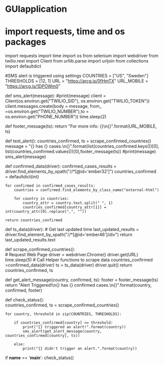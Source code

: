 # GUIapplication
# import requests, time and os packages
import requests
import time
import os
from selenium import webdriver
from twilio.rest import Client
from urllib.parse import urljoin
from collections import defaultdict

#SMS alert is triggered using settings
COUNTRIES = ["US", "Sweden"]
THRESHOLDS = [12, 1]
URL = "https://arcg.is/0fHmTX"
URL_MOBILE = "https://arcg.is/1DPOWm0"

def sms_alert(message):
    #print(message)
    client = Client(os.environ.get("TWILIO_SID"), os.environ.get("TWILIO_TOKEN"))
    client.messages.create(body = message, from_ =os.environ.get("TWILIO_NUMBER"),to = os.environ.get("PHONE_NUMBER"))
    time.sleep(2)


def footer_message(ts):
    return "For more info: {}\n{}".format(URL_MOBILE, ts)

    
def test_alert():
    countries_confirmed, ts = scrape_confirmed_countries()
    message = "{} has {} cases.\n{}".format(list(countries_confirmed.keys())[0], list(countries_confirmed.values())[0],footer_message(ts))
    #print(message)
    sms_alert(message)


def confirmed_data(driver):
    confirmed_cases_results = driver.find_elements_by_xpath("//*[@id='ember32']")
    countries_confirmed = defaultdict(int)
   
    for confirmed in confirmed_cases_results:
        countries = confirmed.find_elements_by_class_name("external-html")
        
        for country in countries:
            country_attr = country.text.split(" ", 1)
            countries_confirmed[country_attr[1]] = int(country_attr[0].replace(",", ""))

    return countries_confirmed


def ts_data(driver):
    # Get last updated time
    last_updated_results = driver.find_element_by_xpath("//*[@id='ember46']/div")
    return last_updated_results.text


def scrape_confirmed_countries():  
    # Request Web Page
    driver = webdriver.Chrome()
    driver.get(URL)
    time.sleep(5)
    # Call Helper functions to scrape data
    countries_confirmed =confirmed_data(driver)
    ts = ts_data(driver) 
    driver.quit()
    return countries_confirmed, ts


def get_alert_message(country, confirmed, ts):
    footer = footer_message(ts)
    return "Alert Triggered!\n{} has {} confirmed cases.\n{}".format(country, confirmed, footer)
    

def check_status():    
    countries_confirmed, ts = scrape_confirmed_countries()
    
    for country, threshold in zip(COUNTRIES, THRESHOLDS):
        
        if countries_confirmed[country] >= threshold:
            print("{} triggered an alert!".format(country))
            sms_alert(get_alert_message(country, countries_confirmed[country], ts))
            
        else:
            print("{} didn't trigger an alert.".format(country))


if __name__ == '__main__':
    check_status()
